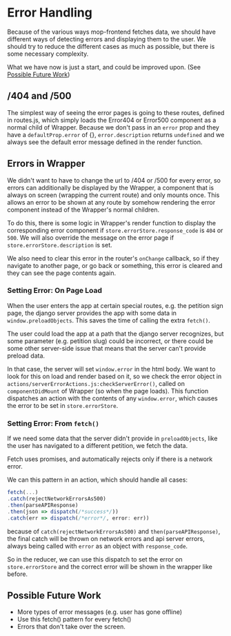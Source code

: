 # Error Handling

Because of the various ways mop-frontend fetches data, we should have different ways of detecting errors and displaying them to the user. We should try to reduce the different cases as much as possible, but there is some necessary complexity.

What we have now is just a start, and could be improved upon. (See [Possible Future Work](#possible-future-work))

## /404 and /500

The simplest way of seeing the error pages is going to these routes, defined in routes.js, which simply loads the Error404 or Error500 component as a normal child of Wrapper. Because we don't pass in an `error` prop and they have a `defaultProp.error` of {}, `error.description` returns `undefined` and we always see the default error message defined in the render function.

## Errors in Wrapper

We didn't want to have to change the url to /404 or /500 for every error, so errors can additionally be displayed by the Wrapper, a component that is always on screen (wrapping the current route) and only mounts once. This allows an error to be shown at any route by somehow rendering the error component instead of the Wrapper's normal children.

To do this, there is some logic in Wrapper's render function to display the corresponding error component if `store.errorStore.response_code` is `404` or `500`. We will also override the message on the error page if `store.errorStore.description` is set.

We also need to clear this error in the router's `onChange` callback, so if they navigate to another page, or go back or something, this error is cleared and they can see the page contents again.

### Setting Error: On Page Load

When the user enters the app at certain special routes, e.g. the petition sign page, the django server provides the app with some data in `window.preloadObjects`. This saves the time of calling the extra `fetch()`.

The user could load the app at a path that the django server recognizes, but some parameter (e.g. petition slug) could be incorrect, or there could be some other server-side issue that means that the server can't provide preload data.

In that case, the server will set `window.error` in the html body. We want to look for this on load and render based on it, so we check the error object in `actions/serverErrorActions.js:checkServerError()`, called on `componentDidMount` of Wrapper (so when the page loads). This function dispatches an action with the contents of any `window.error`, which causes the error to be set in `store.errorStore`.

### Setting Error: From `fetch()`

If we need some data that the server didn't provide in `preloadObjects`, like the user has navigated to a different petition, we fetch the data.

Fetch uses promises, and automatically rejects only if there is a network error.

We can this pattern in an action, which should handle all cases:


```js
fetch(...)
.catch(rejectNetworkErrorsAs500)
.then(parseAPIResponse)
.then(json => dispatch(/*success*/))
.catch(err => dispatch(/*error*/, error: err))
```
because of `catch(rejectNetworkErrorsAs500)` and `then(parseAPIResponse)`, the final catch will be thrown on network errors and api server errors, always being called with `error` as an object with `response_code`.

So in the reducer, we can use this dispatch to set the error on `store.errorStore` and the correct error will be shown in the wrapper like before.

## Possible Future Work
- More types of error messages (e.g. user has gone offline)
- Use this fetch() pattern for every fetch()
- Errors that don't take over the screen.
